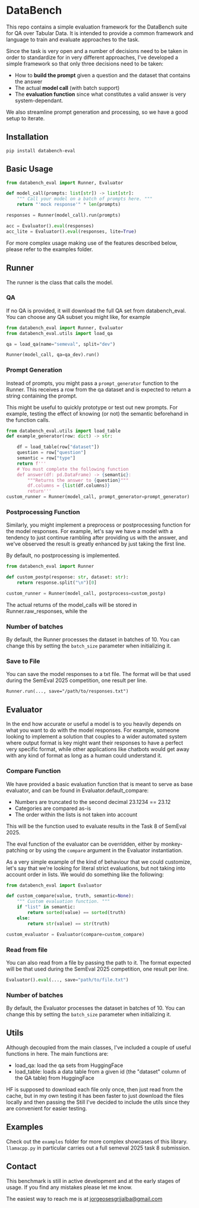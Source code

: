 # DataBench

This repo contains a simple evaluation framework for the DataBench suite for QA over Tabular Data.
It is intended to provide a common framework and language to train and evaluate approaches to the task.

Since the task is very open and a number of decisions need to be taken in order to standardize for in
very different approaches, I've developed a simple framework so that only three decisions need to be taken:
* How to **build the prompt** given a question and the dataset that contains the answer
* The actual **model call** (with batch support)
* The **evaluation function** since what constitutes a valid answer is very system-dependant.

We also streamline prompt generation and processing, so we have a good setup to iterate.

## Installation

````
pip install databench-eval
````

## Basic Usage

```python
from databench_eval import Runner, Evaluator

def model_call(prompts: list[str]) -> list[str]:
    """ Call your model on a batch of prompts here. """
    return "'mock response'" * len(prompts)

responses = Runner(model_call).run(prompts)

acc = Evaluator().eval(responses)
acc_lite = Evaluator().eval(responses, lite=True)
```

For more complex usage making use of the features described below, please refer to the examples folder.

## Runner
The runner is the class that calls the model.

### QA
If no QA is provided, it will download the full QA set from databench_eval.
You can choose any QA subset you might like, for example
```python
from databench_eval import Runner, Evaluator
from databench_eval.utils import load_qa

qa = load_qa(name="semeval", split="dev")

Runner(model_call, qa=qa_dev).run()
```

### Prompt Generation
Instead of prompts, you might pass a `prompt_generator` function to the Runner.
This receives a row from the qa dataset and is
expected to return a string containing the prompt.

This might be useful to quickly prototype or test out new prompts.
For example, testing the effect of knowing (or not) the semantic beforehand in
the function calls.

```python
from databench_eval.utils import load_table
def example_generator(row: dict) -> str:

    df = load_table(row["dataset"])
    question = row["question"]
    semantic = row["type"]
    return f'''
    # You must complete the following function
    def answer(df: pd.DataFrame) -> {semantic}:
        """Returns the answer to {question}"""
        df.columns = {list(df.columns)}
        return'''
custom_runner = Runner(model_call, prompt_generator=prompt_generator)
```

### Postprocessing Function

Similarly, you might implement a preprocess or postprocessing function for the model responses.
For example, let's say we have a model with a tendency to just continue rambling after providing us with the answer, and we've observed the result is greatly enhanced by just taking the first line.

By default, no postprocessing is implemented.

```python
from databench_eval import Runner

def custom_postp(response: str, dataset: str):
    return response.split("\n")[0]

custom_runner = Runner(model_call, postprocess=custom_postp)
```

The actual returns of the model_calls will be stored in Runner.raw_responses,
while the 

### Number of batches

By default, the Runner processes the dataset in batches of 10. You can change this by setting the `batch_size` parameter when initializing it.

### Save to File

You can save the model responses to a txt file. The format will be that used during the SemEval 2025 competition,
one result per line.
```
Runner.run(..., save="/path/to/responses.txt")
```

## Evaluator

In the end how accurate or useful a model is to you heavily depends on what you want to do with the model responses.
For example, someone looking to implement a solution that couples to a wider automated system where output format is key might want their responses
to have a perfect very specific format, while other applications like chatbots would get away with any kind of format as long as a human could
understand it.

### Compare Function

We have provided a basic evaluation function that is meant to serve as base evaluator,
and can be found in Evaluator.default_compare:
* Numbers are truncated to the second decimal 23.1234 == 23.12
* Categories are compared as-is
* The order within the lists is not taken into account

This will be the function used to evaluate results in the Task 8 of SemEval 2025.

The eval function of the evaluator can be overridden, either by monkey-patching or by using the `compare` argument in the Evaluator instantiation.

As a very simple example of the kind of behaviour that we could customize, 
let's say that we're looking for literal strict evaluations, but not taking into account order in lists. We would do something like the following:

```python
from databench_eval import Evaluator

def custom_compare(value, truth, semantic=None):
    """ Custom evaluation function. """
    if "list" in semantic:
        return sorted(value) == sorted(truth)
    else:
        return str(value) == str(truth)

custom_evaluator = Evaluator(compare=custom_compare)
```


### Read from file

You can also read from a file by passing the path to it.
The format expected will be that used during the SemEval 2025 competition,
one result per line.
```python
Evaluator().eval(..., save="path/to/file.txt")
```

### Number of batches

By default, the Evaluator processes the dataset in batches of 10. You can change this by setting the `batch_size` parameter when initializing it.


## Utils

Although decoupled from the main classes, I've included a couple of useful functions in here.
The main functions are:

* load_qa: load the qa sets from HuggingFace
* load_table: loads a data table from a given id (the "dataset" column of the QA table) from HuggingFace

HF is supposed to download each file only once, then just read from the cache, but in my own testing it has been
faster to just download the files locally and then passing the 
Still I've decided to include the utils since they are convenient for easier testing.

## Examples

Check out the `examples` folder for more complex showcases of this library.
`llamacpp.py` in particular carries out a full semeval 2025 task 8 submission.

## Contact
This benchmark is still in active development and at the early stages of usage.
If you find any mistakes please let me know.

The easiest way to reach me is at jorgeosesgrijalba@gmail.com